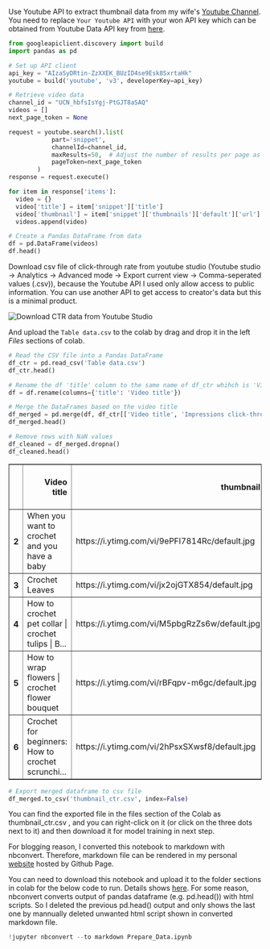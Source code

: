 Use Youtube API to extract thumbnail data from my wife's [Youtube Channel](https://www.youtube.com/channel/UCN_hbfsIsYgj-PtGJT8aSAQ). You need to replace `Your Youtube API` with your won API key which can be obtained from Youtube Data API key from [here](https://developers.google.com/youtube/v3).


```python
from googleapiclient.discovery import build
import pandas as pd
```


```python
# Set up API client
api_key = "AIzaSyDRtin-ZzXXEK_BUzID4se9Esk8SxrtaHk"
youtube = build('youtube', 'v3', developerKey=api_key)
```


```python
# Retrieve video data
channel_id = "UCN_hbfsIsYgj-PtGJT8aSAQ"
videos = []
next_page_token = None
```


```python
request = youtube.search().list(
            part='snippet',
            channelId=channel_id,
            maxResults=50,  # Adjust the number of results per page as needed
            pageToken=next_page_token
        )
response = request.execute()
```


```python
for item in response['items']:
  video = {}
  video['title'] = item['snippet']['title']
  video['thumbnail'] = item['snippet']['thumbnails']['default']['url']
  videos.append(video)
```


```python
# Create a Pandas DataFrame from data
df = pd.DataFrame(videos)
df.head()
```

Download csv file of click-through rate from youtube studio (Youtube studio -> Analytics -> Advanced mode -> Export current view -> Comma-seperated values (.csv)), because the Youtube API I used only allow access to public information. You can use another API to get access to creator's data but this is a minimal product.

![Download CTR data from Youtube Studio](images/youtube_analytic.png "Download CTR data from Youtube Studio")

And upload the `Table data.csv` to the colab by drag and drop it in the left *Files* sections of colab.


```python
# Read the CSV file into a Pandas DataFrame
df_ctr = pd.read_csv('Table data.csv')
df_ctr.head()
```


```python
# Rename the df 'title' column to the same name of df_ctr whihch is 'Video title' for merging purpose
df = df.rename(columns={'title': 'Video title'})
```


```python
# Merge the DataFrames based on the video title
df_merged = pd.merge(df, df_ctr[['Video title', 'Impressions click-through rate (%)']], on='Video title', how='left')
df_merged.head()
```


```python
# Remove rows with NaN values
df_cleaned = df_merged.dropna()
df_cleaned.head()
```






<table border="1" class="dataframe">
  <thead>
    <tr style="text-align: right;">
      <th></th>
      <th>Video title</th>
      <th>thumbnail</th>
      <th>Impressions click-through rate (%)</th>
    </tr>
  </thead>
  <tbody>
    <tr>
      <th>2</th>
      <td>When you want to crochet and you have a baby</td>
      <td>https://i.ytimg.com/vi/9ePFI7814Rc/default.jpg</td>
      <td>1.26</td>
    </tr>
    <tr>
      <th>3</th>
      <td>Crochet Leaves</td>
      <td>https://i.ytimg.com/vi/jx2ojGTX854/default.jpg</td>
      <td>4.57</td>
    </tr>
    <tr>
      <th>4</th>
      <td>How to crochet pet collar | crochet tulips | B...</td>
      <td>https://i.ytimg.com/vi/M5pbgRzZs6w/default.jpg</td>
      <td>4.39</td>
    </tr>
    <tr>
      <th>5</th>
      <td>How to wrap flowers | crochet flower bouquet</td>
      <td>https://i.ytimg.com/vi/rBFqpv-m6gc/default.jpg</td>
      <td>4.69</td>
    </tr>
    <tr>
      <th>6</th>
      <td>Crochet for beginners: How to crochet scrunchi...</td>
      <td>https://i.ytimg.com/vi/2hPsxSXwsf8/default.jpg</td>
      <td>3.11</td>
    </tr>
  </tbody>
</table>






```python
# Export merged dataframe to csv file
df_merged.to_csv('thumbnail_ctr.csv', index=False)
```

You can find the exported file in the files section of the Colab as thumbnail_ctr.csv , and you can right-click on it (or click on the three dots next to it) and then download it for model training in next step.

For blogging reason, I converted this notebook to markdown with nbconvert. Therefore, markdown file can be rendered in my personal [website](chuhaoliu.com) hosted by Github Page.

You can need to download this notebook and upload it to the folder sections in colab for the below code to run. Details shows [here](https://www.python-engineer.com/posts/convert-colab-markdown/). For some reason, nbconvert converts output of pandas dataframe (e.g. pd.head()) with html scripts. So I deleted the previous pd.head() output and only shows the last one by mannually deleted unwanted html script shown in converted markdown file.


```python
!jupyter nbconvert --to markdown Prepare_Data.ipynb
```
